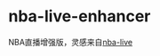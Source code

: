 # nba-live-enhancer
NBA直播增强版，灵感来自[nba-live](https://github.com/search?utf8=%E2%9C%93&amp;q=nba-live&amp;type=)
